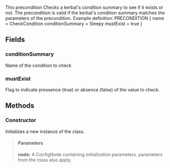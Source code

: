             
This precondition Checks a kerbal's condition summary to see if it exists or not. The precondition is valid if the kerbal's condition summary matches the parameters of the precondition. Example definition: PRECONDITION { name = CheckCondition conditionSummary = Sleepy mustExist = true } 
        
## Fields

### conditionSummary
Name of the condition to check
### mustExist
Flag to indicate pressence (true) or absence (false) of the value to check.
## Methods


### Constructor
Initializes a new instance of the class.
> #### Parameters
> **node:** A ConfigNode containing initialization parameters. parameters from the class also apply.



